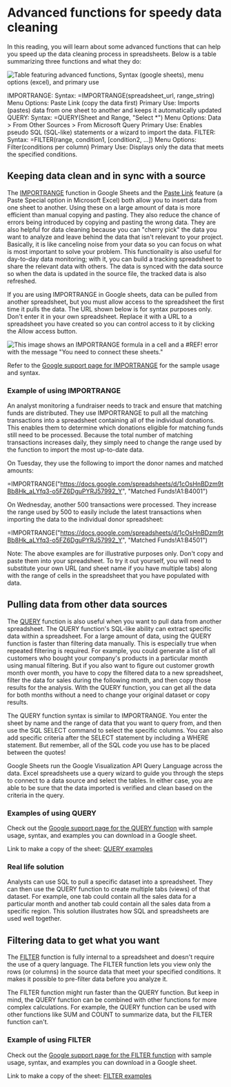 Advanced functions for speedy data cleaning
===========================================

In this reading, you will learn about some advanced functions that can help you speed up the data cleaning process in spreadsheets. Below is a table summarizing three functions and what they do:

![Table featuring advanced functions, Syntax (google sheets), menu options (excel), and primary use](https://d3c33hcgiwev3.cloudfront.net/imageAssetProxy.v1/6NXKi0vNQpKVyotLzVKSSA_c378d82567254d56adce180a752d1c27_Screen-Shot-2021-01-22-at-4.53.03-PM.png?expiry=1643241600000&hmac=HlMjspxH1u-pwTcj1o0cp1Tk5doQGG_WE6Xo6SirMZQ)

IMPORTRANGE: Syntax: =IMPORTRANGE(spreadsheet_url, range_string) Menu Options: Paste Link (copy the data first) Primary Use: Imports (pastes) data from one sheet to another and keeps it automatically updated QUERY: Syntax: =QUERY(Sheet and Range, "Select *") Menu Options: Data > From Other Sources > From Microsoft Query Primary Use: Enables pseudo SQL (SQL-like) statements or a wizard to import the data. FILTER: Syntax: =FILTER(range, condition1, [condition2, ...]) Menu Options: Filter(conditions per column) Primary Use: Displays only the data that meets the specified conditions.

Keeping data clean and in sync with a source
--------------------------------------------

The [IMPORTRANGE](https://support.google.com/docs/answer/3093340?hl=en) function in Google Sheets and the  [Paste Link](https://professor-excel.com/how-to-paste-cell-links/ "Paste Link") feature (a Paste Special option in Microsoft Excel) both allow you to insert data from one sheet to another. Using these on a large amount of data is more efficient than manual copying and pasting. They also reduce the chance of errors being introduced by copying and pasting the wrong data. They are also helpful for data cleaning because you can "cherry pick" the data you want to analyze and leave behind the data that isn't relevant to your project. Basically, it is like canceling noise from your data so you can focus on what is most important to solve your problem. This functionality is also useful for day-to-day data monitoring; with it, you can build a tracking spreadsheet to share the relevant data with others. The data is synced with the data source so when the data is updated in the source file, the tracked data is also refreshed.

If you are using IMPORTRANGE in Google sheets, data can be pulled from another spreadsheet, but you must allow access to the spreadsheet the first time it pulls the data. The URL shown below is for syntax purposes only. Don't enter it in your own spreadsheet. Replace it with a URL to a spreadsheet you have created so you can control access to it by clicking the Allow access button.

![This image shows an IMPORTRANGE formula in a cell and a #REF! error with the message "You need to connect these sheets."](https://d3c33hcgiwev3.cloudfront.net/imageAssetProxy.v1/MIPP12QFSu6Dz9dkBXruHQ_7eae892291704199ac5e03c99b75a5f1_allow_access_Importrange.png?expiry=1643241600000&hmac=DRpwUk6KnpviQHIhdwuGshCJXArUq6H66cWyTB0B0uA)

Refer to the [Google support page for IMPORTRANGE](https://support.google.com/docs/answer/3093340?hl=en# "Google support page for IMPORTRANGE") for the sample usage and syntax.

### Example of using IMPORTRANGE

An analyst monitoring a fundraiser needs to track and ensure that matching funds are distributed. They use IMPORTRANGE to pull all the matching transactions into a spreadsheet containing all of the individual donations. This enables them to determine which donations eligible for matching funds still need to be processed. Because the total number of matching transactions increases daily, they simply need to change the range used by the function to import the most up-to-date data. 

On Tuesday, they use the following to import the donor names and matched amounts:

=IMPORTRANGE("https://docs.google.com/spreadsheets/d/1cOsHnBDzm9tBb8Hk_aLYfq3-o5FZ6DguPYRJ57992_Y", "Matched Funds!A1:B4001")

On Wednesday, another 500 transactions were processed. They increase the range used by 500 to easily include the latest transactions when importing the data to the individual donor spreadsheet:

=IMPORTRANGE("https://docs.google.com/spreadsheets/d/1cOsHnBDzm9tBb8Hk_aLYfq3-o5FZ6DguPYRJ57992_Y", "Matched Funds!A1:B4501")

Note: The above examples are for illustrative purposes only. Don't copy and paste them into your spreadsheet. To try it out yourself, you will need to substitute your own URL (and sheet name if you have multiple tabs) along with the range of cells in the spreadsheet that you have populated with data.

Pulling data from other data sources
------------------------------------

The [QUERY](https://support.google.com/docs/answer/3093343?hl=en "QUERY") function is also useful when you want to pull data from another spreadsheet. The QUERY function's SQL-like ability can extract specific data within a spreadsheet. For a large amount of data, using the QUERY function is faster than filtering data manually. This is especially true when repeated filtering is required. For example, you could generate a list of all customers who bought your company's products in a particular month using manual filtering. But if you also want to figure out customer growth month over month, you have to copy the filtered data to a new spreadsheet, filter the data for sales during the following month, and then copy those results for the analysis. With the QUERY function, you can get all the data for both months without a need to change your original dataset or copy results.

The QUERY function syntax is similar to IMPORTRANGE. You enter the sheet by name and the range of data that you want to query from, and then use the SQL SELECT command to select the specific columns. You can also add specific criteria after the SELECT statement by including a WHERE statement. But remember, all of the SQL code you use has to be placed between the quotes!

Google Sheets run the Google Visualization API Query Language across the data. Excel spreadsheets use a query wizard to guide you through the steps to connect to a data source and select the tables. In either case, you are able to be sure that the data imported is verified and clean based on the criteria in the query.

### Examples of using QUERY

Check out the [Google support page for the QUERY function](https://support.google.com/docs/answer/3093343?hl=en "Google Support page for the QUERY function") with sample usage, syntax, and examples you can download in a Google sheet.

Link to make a copy of the sheet: [QUERY examples](https://docs.google.com/spreadsheets/d/1815H5TCe91LLT6tD6FmxMHmeJAAkr4o5Q6rNpV6xiFk/copy "examples of using the QUERY function")

### Real life solution

Analysts can use SQL to pull a specific dataset into a spreadsheet. They can then use the QUERY function to create multiple tabs (views) of that dataset. For example, one tab could contain all the sales data for a particular month and another tab could contain all the sales data from a specific region. This solution illustrates how SQL and spreadsheets are used well together.

Filtering data to get what you want
-----------------------------------

The [FILTER](https://support.google.com/docs/answer/3093197?hl=en "FILTER") function is fully internal to a spreadsheet and doesn't require the use of a query language. The FILTER function lets you view only the rows (or columns) in the source data that meet your specified conditions. It makes it possible to pre-filter data before you analyze it.

The FILTER function might run faster than the QUERY function. But keep in mind, the QUERY function can be combined with other functions for more complex calculations. For example, the QUERY function can be used with other functions like SUM and COUNT to summarize data, but the FILTER function can't.

### Example of using FILTER

Check out the [Google support page for the FILTER function](https://support.google.com/docs/answer/3093197?hl=en "Google Support page for the FILTER function") with sample usage, syntax, and examples you can download in a Google sheet.

Link to make a copy of the sheet: [FILTER examples](https://docs.google.com/spreadsheets/d/1caULJLQvQuzBnCN7rO9utg0xSKrYms7wM0Ph7A2JXY4/copy "FILTER examples")